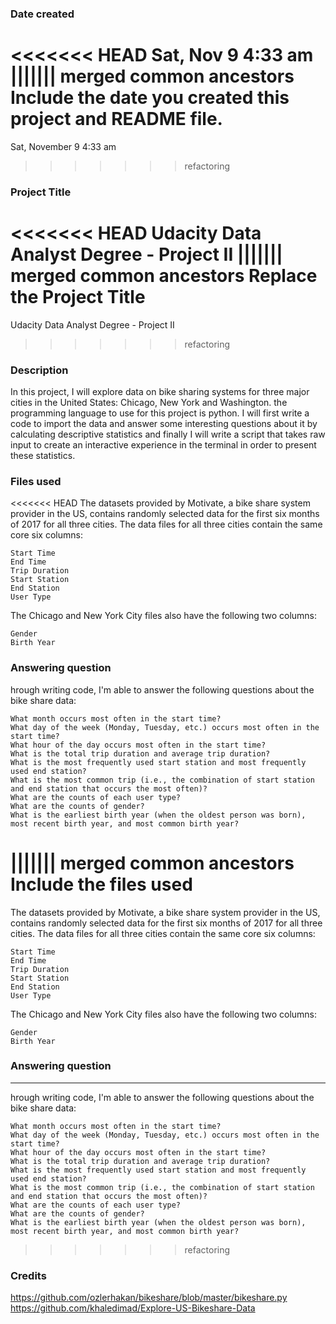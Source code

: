### Date created
<<<<<<< HEAD
Sat, Nov 9 4:33 am
||||||| merged common ancestors
Include the date you created this project and README file.
=======
Sat, November 9 4:33 am
>>>>>>> refactoring

### Project Title
<<<<<<< HEAD
Udacity Data Analyst Degree - Project II
||||||| merged common ancestors
Replace the Project Title
=======

Udacity Data Analyst Degree - Project II
>>>>>>> refactoring

### Description
In this project, I will explore data on bike sharing systems for three major cities in the United States: Chicago, New York and Washington. the programming language to use for this project is python. I will first write a code to import the data and answer some interesting questions about it by calculating descriptive statistics and finally I will write a script that takes raw input to create an interactive experience in the terminal in order to present these statistics.

### Files used
<<<<<<< HEAD
The datasets provided by Motivate, a bike share system provider in the US, contains randomly selected data for the first six months of 2017 for all three cities. The data files for all three cities contain the same core six columns:

    Start Time
    End Time
    Trip Duration
    Start Station
    End Station
    User Type

The Chicago and New York City files also have the following two columns:

    Gender
    Birth Year
 
 ### Answering question
 
 hrough writing code, I'm able to answer the following questions about the bike share data:

    What month occurs most often in the start time?
    What day of the week (Monday, Tuesday, etc.) occurs most often in the start time?
    What hour of the day occurs most often in the start time?
    What is the total trip duration and average trip duration?
    What is the most frequently used start station and most frequently used end station?
    What is the most common trip (i.e., the combination of start station and end station that occurs the most often)?
    What are the counts of each user type?
    What are the counts of gender?
    What is the earliest birth year (when the oldest person was born), most recent birth year, and most common birth year?

||||||| merged common ancestors
Include the files used
=======

The datasets provided by Motivate, a bike share system provider in the US, contains randomly selected data for the first six months of 2017 for all three cities. The data files for all three cities contain the same core six columns:

    Start Time
    End Time
    Trip Duration
    Start Station
    End Station
    User Type

The Chicago and New York City files also have the following two columns:

    Gender
    Birth Year
 
 ### Answering question
 ----------------------

 hrough writing code, I'm able to answer the following questions about the bike share data:


    What month occurs most often in the start time?
    What day of the week (Monday, Tuesday, etc.) occurs most often in the start time?
    What hour of the day occurs most often in the start time?
    What is the total trip duration and average trip duration?
    What is the most frequently used start station and most frequently used end station?
    What is the most common trip (i.e., the combination of start station and end station that occurs the most often)?
    What are the counts of each user type?
    What are the counts of gender?
    What is the earliest birth year (when the oldest person was born), most recent birth year, and most common birth year?

>>>>>>> refactoring

### Credits
https://github.com/ozlerhakan/bikeshare/blob/master/bikeshare.py
https://github.com/khaledimad/Explore-US-Bikeshare-Data

